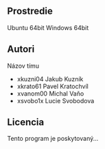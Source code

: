 Prostredie
---------

Ubuntu 64bit
Windows 64bit

Autori
------

Názov tímu
- xkuzni04 Jakub Kuzník 
- xkrato61 Pavel Kratochvíl 
- xvanom00 Michal Vaňo
- xsvobo1x Lucie Svobodova

Licencia
-------

Tento program je poskytovaný...
